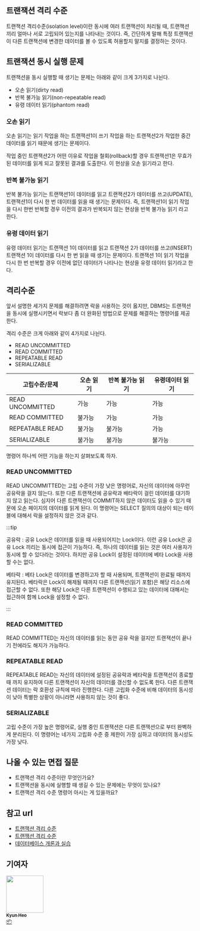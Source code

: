 ## 트랜잭션 격리 수준

트랜잭션 격리수준(isolation level)이란 동시에 여러 트랜잭션이 처리될 때, 트랜잭션끼리 얼마나 서로 고립되어 있는지를 나타내는 것이다.
즉, 간단하게 말해 특정 트랜잭션이 다른 트랜잭션에 변경한 데이터를 볼 수 있도록 허용할지 말지를 결정하는 것이다.

## 트랜잭션 동시 실행 문제

트랜잭션을 동시 실행할 때 생기는 문제는 아래와 같이 크게 3가지로 나뉜다.

- 오손 읽기(dirty read)
- 반복 불가능 읽기(non-repeatable read)
- 유령 데이터 읽기(phantom read)

### 오손 읽기

오손 읽기는 읽기 작업을 하는 트랜잭션1이 쓰기 작업을 하는 트랜잭션2가 작업한 중간 데이터를 읽기 때문에 생기는 문제이다.

작업 중인 트랜잭션2가 어떤 이유로 작업을 철회(rollback)할 경우 트랜잭션1은 무효가 된 데이터를 읽게 되고 잘못된 결과를 도출한다. 이 현상을 오손 읽기라고 한다.

### 반복 불가능 읽기

반복 불가능 읽기는 트랜잭션1이 데이터를 읽고 트랜잭션2가 데이터를 쓰고(UPDATE), 트랜잭션1이 다시 한 번 데이터를 읽을 때 생기는 문제이다. 즉, 트랜잭션1이 읽기 작업을 다시 한번 반복할 경우 이전의 결과가 반복되지 않는 현상을 반복 불가능 읽기 라고 한다.

### 유령 데이터 읽기

유령 데이터 읽기는 트랜잭션 1이 데이터를 읽고 트랜잭션 2가 데이터를 쓰고(INSERT) 트랜잭션 1이 데이터를 다시 한 번 읽을 때 생기는 문제이다. 트랜잭션 1이 읽기 작업을 다시 한 번 반복할 경우 이전에 없던 데이터가 나타나는 현상을 유령 데이터 읽기라고 한다.

## 격리수준

앞서 설명한 세가지 문제를 해결하려면 락을 사용하는 것이 옳지만, DBMS는 트랜잭션을 동시에 실행시키면서 락보다 좀 더 완화된 방법으로 문제를 해결하는 명령어를 제공한다.

격리 수준은 크게 아래와 같이 4가지로 나뉜다.

- READ UNCOMMITTED
- READ COMMITTED
- REPEATABLE READ
- SERIALIZABLE

|고립수준/문제|오손 읽기|반복 불가능 읽기|유령데이터 읽기|
|---------|--------|------------|----------|
|READ UNCOMMITTED|가능|가능|가능|
|READ COMMITTED|불가능|가능|가능|
|REPEATABLE READ|불가능|불가능|가능|
|SERIALIZABLE|불가능|불가능|불가능|

명령어 하나씩 어떤 기능을 하는지 살펴보도록 하자.

### READ UNCOMMITTED

READ UNCOMMITTED는 고립 수준이 가장 낮은 명령어로, 자신의 데이터에 아무런 공유락을 걸지 않는다. 또한 다른 트랜잭션에 공유락과 배타락이 걸린 데이터를 대기하지 않고 읽는다. 심지어 다른 트랜잭션이 COMMIT하지 않은 데이터도 읽을 수 있기 때문에 오손 페이지의 데이터를 읽게 된다. 이 명령어는 SELECT 질의의 대상이 되는 테이블에 대해서 락을 설정하지 않은 것과 같다.

:::tip

공유락 : 공유 Lock은 데이터를 읽을 때 사용되어지는 Lock이다. 이런 공유 Lock은 공유 Lock 끼리는 동시에 접근이 가능하다. 즉, 하나의 데이터를 읽는 것은 여러 사용자가 동시에 할 수 있다라는 것이다. 하지만 공유 Lock이 설정된 데이터에 베타 Lock을 사용할 수는 없다.

베타락 : 베타 Lock은 데이터를 변경하고자 할 때 사용되며, 트랜잭션이 완료될 때까지 유지된다. 베타락은 Lock이 해제될 때까지 다른 트랜잭션(읽기 포함)은 해당 리소스에 접근할 수 없다. 또한 해당 Lock은 다른 트랜잭션이 수행되고 있는 데이터에 대해서는 접근하여 함께 Lock을 설정할 수 없다.

:::

### READ COMMITTED

READ COMMITTED는 자신의 데이터를 읽는 동안 공유 락을 걸지만 트랜잭션이 끝나기 전에라도 해지가 가능하다. 

### REPEATABLE READ

REPEATABLE READ는 자신의 데이터에 설정된 공유락과 베타락을 트랜잭션이 종료할 때 까지 유지하여 다른 트랜잭션이 자신의 데이터를 갱신할 수 없도록 한다. 다른 트랜잭션 데이터는 락 호환성 규칙에 따라 진행한다. 다른 고립화 수준에 비해 데이터의 동시성이 낮아 특별한 상황이 아니라면 사용하지 않는 것이 좋다.

### SERIALIZABLE

고립 수준이 가장 높은 명령어로, 실행 중인 트랜잭션은 다른 트랜잭션으로 부터 완벽하게 분리된다. 이 명령어는 네가지 고립화 수준 중 제한이 가장 심하고 데이터의 동시성도 가장 낮다.

## 나올 수 있는 면접 질문

- 트랜잭션 격리 수준이란 무엇인가요?
- 트랜잭션을 동시에 실행할 때 생길 수 있는 문제에는 무엇이 있나요?
- 트랜잭션 격리 수준 명령어 아시는 게 있을까요?

## 참고 url

- [트랜잭션 격리 수준](https://joont92.github.io/db/%ED%8A%B8%EB%9E%9C%EC%9E%AD%EC%85%98-%EA%B2%A9%EB%A6%AC-%EC%88%98%EC%A4%80-isolation-level/)
- [트랜잭션 격리 수준](https://nesoy.github.io/articles/2019-05/Database-Transaction-isolation)
- [데이터베이스 개론과 실습](https://www.kyobobook.co.kr/product/detailViewKor.laf?mallGb=KOR&ejkGb=KOR&barcode=9791156644576&orderClick=JAj)

## 기여자

<td align="center"><a href="http://kyun2da.dev"><img src="https://avatars.githubusercontent.com/u/50328132?v=4?s=100" width="100px;" alt=""/><br /><sub><b>Kyun Heo</b></sub></a><br /><a href="#platform-Kyun2da" title="Packaging/porting to new platform">📦</a></td>